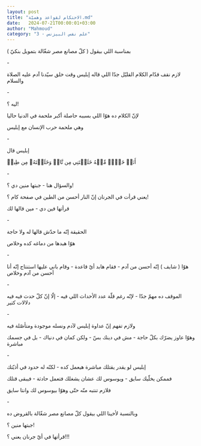 ```yaml
---
layout: post
title: "الاحتكام لقواعد وهميّة.md"
date:   2024-07-21T00:00:01+03:00
author: "Mahmoud"
category: "3 - علم نفس البيزنس"
---
```

بمناسبة اللي بيقول ( كلّ مصانع مصر شغّالة بتمويل
بنكيّ )

\-

لازم نقف قدّام الكلام القليّل جدّا اللي قاله إبليس وقت خلق
سيّدنا آدم عليه الصلاة والسلام

\-

ليه ؟!

لإنّ الكلام ده هوّا اللي بسببه حاصلة أكبر ملحمة في الدنيا
حاليا

وهي ملحمة حرب الإنسان مع إبليس

\-

إبليس قال

أَنَا۠ خَيۡرٞ مِّنۡهُ خَلَقۡتَنِي مِن نَّارٖ وَخَلَقۡتَهُۥ مِن طِينٖ

\-

والسؤال هنا - جبتها منين دي ؟!

يعني قرأت في الجرنان إنّ النار أحسن من الطين في صفحة كام
؟!

قرأتها فين دي - مين قالها لك

\-

الحقيقة إنّه ما حدّش قالها له ولا حاجة

هوّا هبدها من دماغه كده وخلاص

\-

هوّا ( شايف ) إنّه أحسن من آدم - فقام هابد أيّ قاعدة - وقام
باني عليها استنتاج إنّه أنا أحسن من آدم وخلاص

\-

الموقف ده مهمّ جدّا - لإنّه رغم قلّة عدد الأحداث اللي فيه -
إلّا إنّ كلّ حدث فيه فيه دلالات كتير

\-

ولازم تفهم إنّ عداوة إبليس لآدم ونسله موجودة ومتأصّلة
فيه

وهوّا عاوز يضرّك بكلّ حاجة - مش في دينك بسّ - ولكن كمان في
دنياك - بل في جسمك مباشرة

\-

إبليس لو يقدر يقتلك مباشرة هيعمل كده - لكنّه له حدود في
أذيّتك

فممكن يخلّيك سايق - ويوسوس لك عشان يشغلك فتعمل حادثة -
فيبقى قتلك

فلازم تنتبه منّه حتّى وهوّا بيوسوس لك وانتا سايق

\-

وبالنسبة لأخينا اللي بيقول كلّ مصانع مصر شغّالة بالقروض
ده

جبتها منين ؟!

قرأتها في أيّ جرنان يعني ؟!!!
